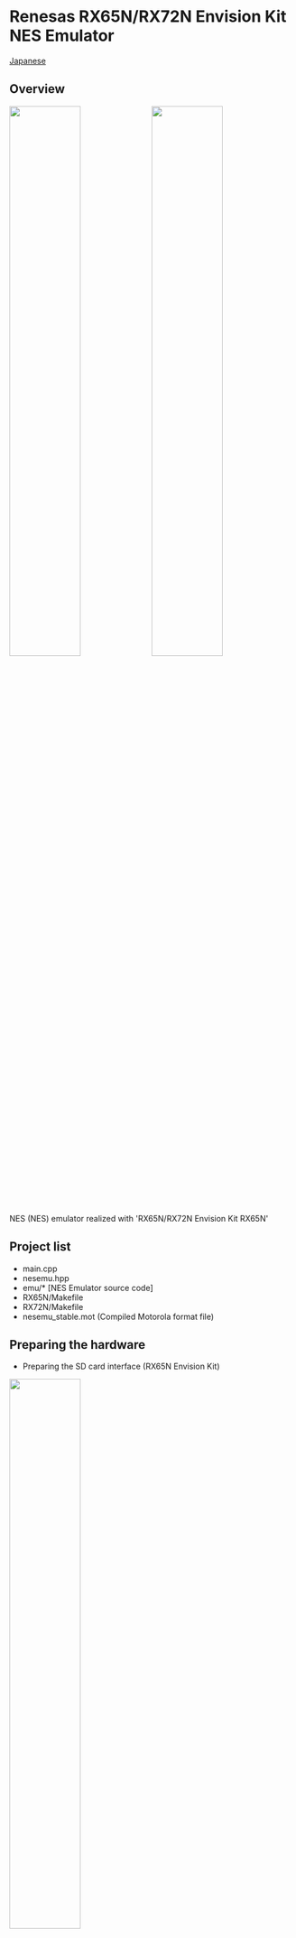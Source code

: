 Renesas RX65N/RX72N Envision Kit NES Emulator
=========
   
[Japanese](READMEja.md)
   
## Overview
   
<img src="../docs/NES_001.jpg" width="50%"><img src="../docs/NES_002.jpg" width="50%">
   
NES (NES) emulator realized with 'RX65N/RX72N Envision Kit RX65N'
   
## Project list
 - main.cpp
 - nesemu.hpp
 - emu/* [NES Emulator source code]
 - RX65N/Makefile
 - RX72N/Makefile
 - nesemu_stable.mot (Compiled Motorola format file)
   
## Preparing the hardware
 - Preparing the SD card interface (RX65N Envision Kit)

 <img src="../docs/SD_MOUNT.jpg" width="50%">
 
 - RX65N Envision Kit: NES (compatible) pad connection
For NES Pads:   
CN2( 2) P60 - White: Vcc (Power、Usually +5V, but use at +3.3V)   
CN2( 4) P61 - Brown: GND (Power、0V)   
CN2( 6) P62 - Orange: P/S (Parallel, shift switching)   
CN2( 8) P65 - Red: CLK (Clock)   
CN2(10) P73 - Yellow: OUT (Serial output)   
<img src="../docs/JoyPad.jpg" width="50%"><img src="../docs/JoyPadCon.jpg" width="50%">
   
 - RX72N Envision Kit: NES (compatible) pad connection
For NES Pads:   
Pmod1( 6) 3V3 - White: Vcc (Power、Usually +5V, but use at +3.3V)   
Pmod1( 5) GND - Brown: GND (Power、0V)   
Pmod1( 4) P51 - Orange: P/S (Parallel, shift switching)   
Pmod1( 3) P52 - Red: CLK (Clock)   
Pmod1( 2) P50 - Yellow: OUT (Serial output)    
   
 - RX65N Envision Kit: Audio connection (output from DA0 and DA1, GND level is 1.65V)

<img src="../docs/AudioLead.jpg" width="50%">

 - P03_JOY_RIGHT_IRQ11 (DA0) Left output
 - P05_IRQ13_SW (DA1) Right output   
   Mono with NES specifications
 - Pmod (10) PB6_RXD9_PMOD_10 ---> Use RXD signal
 - Pmod ( 9) PB7_TXD9_PMOD_9  ---> Use TXD signal
 - RXD/TXD: 115200 Baud, 8-bits, 1-Stop, No-Parity (Internal operation display etc.)
   
## Prepare resources
 - Write a file in “xxx.nes” format to the SD card.
   
## Build method
 - Make.
 - Write the nesemu.mot file.
   
## Method of operation
 - Press the “SELECT” and “START” buttons simultaneously for about 2 seconds.
 - A menu is displayed. Select with the up and down buttons and confirm with the A button.
 - “Select NES File”, filer opens.
 - "Load State x" Load NES state (change the slot with left / right buttons 0-9)
 - "Save State x" Save NES state (change the slot with left / right buttons 0-9)
 - Reset “Reset” NES
 - Exit the "Close Menu" menu
   
### Filer operations
 - Move the file name focus with the up and down buttons.
 - In the "xxx.nes" file, press the right button to select (game starts).
 - If it is a directory, change to that directory.
 - To go back to the directory, press the left button.
 - Press A to display file information. (Press again to return)
 - Press B to close the filer.
   
## Monitor function via serial terminal connection
By connecting a USB serial device to SCI9, you can use the terminal software for easy operation.
The following commands are supported

```
# help
    dir [xxx]       list current directory
    pwd             current directory path
    cd [xxx]        change current directory
    nes filename    Emulations for NES
    pause           Pause Emulation (toggle)
    reset           Reset NES Machine
    save [slot-no]  Save NES State (slot-no:0 to 9)
    load [slot-no]  Load NES State (slot-no:0 to 9)
    info            Cartrige Infomations
    call-151        Goto Monitor
```
   
With call-151, you can move to the monitor function and perform a memory dump inside the NES.

```
#call-151
$fff8.ffff
FFF8- FF FF 0C E2 20 E0 20 E0
$e020l
E020- 78       SEI
E021- D8       CLD
E022- A2 4D    LDX  #$4D
E024- 9A       TXS
E025- A9 10    LDA  #$10
E027- 8D 00 20 STA  $2000
E02A- AD 02 20 LDA  $2002
E02D- 10 FB    BPL  $E02A
E02F- A2 00    LDX  #$00
E031- 8A       TXA
E032- 95 00    STA  $00,X
E034- 9D 00 02 STA  $0200,X
E037- 9D 00 06 STA  $0600,X
E03A- 9D 00 07 STA  $0700,X
E03D- E8       INX
E03E- D0 F2    BNE  $E032
E040- A2 00    LDX  #$00
E042- BD 05 01 LDA  $0105,X
E045- DD 10 E0 CMP  $E010,X
E048- D0 0B    BNE  $E055
$0.
0000- 00 00 00 00 00 00 00 00  00 00 00 00 00 00 00 00
$0:1 2 3 4
$0.
0000- 01 02 03 04 00 00 00 00  00 00 00 00 00 00 00 00
$exit
#
```

## Restriction
 - Emulation is possible up to a total of programs and bitmaps of 2MBits (256K bytes).
 - Even with the same configuration, you may not be able to start up a mapper (bank switching device).
 - The function by the NES state does not seem to work correctly depending on the mapper (the mapper state cannot be saved).
   
## Reference video
<https://www.youtube.com/watch?v=frRI-cbzGus>
   
-----
   
License
----

MIT

and

NES Emulator for G.P.L.
